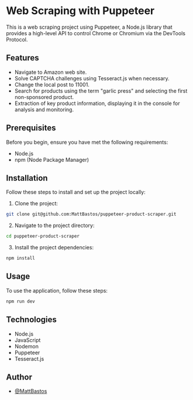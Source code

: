 # Web Scraping with Puppeteer

This is a web scraping project using Puppeteer, a Node.js library that provides a high-level API to control Chrome or Chromium via the DevTools Protocol.

## Features

- Navigate to Amazon web site.
- Solve CAPTCHA challenges using Tesseract.js when necessary.
- Change the local post to 11001.
- Search for products using the term "garlic press" and selecting the first non-sponsored product.
- Extraction of key product information, displaying it in the console for analysis and monitoring.

## Prerequisites

Before you begin, ensure you have met the following requirements:

- Node.js
- npm (Node Package Manager)

## Installation

Follow these steps to install and set up the project locally:

1. Clone the project:
```bash
git clone git@github.com:MattBastos/puppeteer-product-scraper.git
```

2. Navigate to the project directory:
```bash
cd puppeteer-product-scraper
```

3. Install the project dependencies:
```bash
npm install
```

## Usage

To use the application, follow these steps:

```bash
npm run dev
```

## Technologies

- Node.js
- JavaScript
- Nodemon
- Puppeteer
- Tesseract.js

## Author

- [@MattBastos](https://www.github.com/MattBastos)

